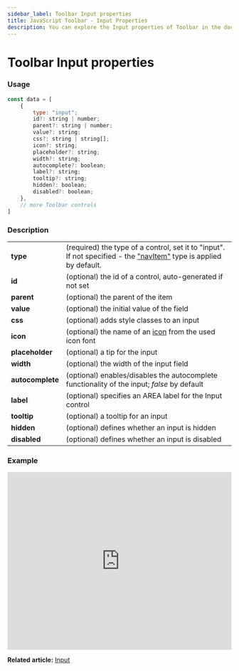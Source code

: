 ```yaml
---
sidebar_label: Toolbar Input properties
title: JavaScript Toolbar - Input Properties 
description: You can explore the Input properties of Toolbar in the documentation of the DHTMLX JavaScript UI library. Browse developer guides and API reference, try out code examples and live demos, and download a free 30-day evaluation version of DHTMLX Suite 7.
---
```


# Toolbar Input properties

### Usage

~~~js
const data = [
	{
		type: "input";
		id?: string | number;
		parent?: string | number;
		value?: string;
		css?: string | string[];
		icon?: string;
		placeholder?: string;
		width?: string;
		autocomplete?: boolean;
		label?: string;
		tooltip?: string;
		hidden?: boolean;
		disabled?: boolean;
    },
	// more Toolbar controls
]
~~~

### Description

<table>
	<tbody>
        <tr>
			<td><b>type</b></td>
			<td>(required) the type of a control, set it to "input". If not specified - the <a href="../../navitem">"navItem"</a> type is applied by default.</td>
		</tr>
		<tr>
			<td><b>id</b></td>
			<td>(optional) the id of a control, auto-generated if not set</td>
		</tr>
        <tr>
			<td><b>parent</b></td>
			<td>(optional) the parent of the item</td>
		</tr>
        <tr>
			<td><b>value</b></td>
			<td>(optional) the initial value of the field</td>
		</tr>
        <tr>
			<td><b>css</b></td>
			<td>(optional) adds style classes to an input </td>
		</tr>
		<tr>
			<td><b>icon</b></td>
			<td>(optional) the name of an <a href="../../customization">icon</a> from the used icon font</td>
		</tr>
		<tr>
			<td><b>placeholder</b></td>
			<td>(optional) a tip for the input</td>
		</tr>
		<tr>
			<td><b>width</b></td>
			<td>(optional) the width of the input field</td>
		</tr>
		<tr>
			<td><b>autocomplete</b></td>
			<td>(optional) enables/disables the autocomplete functionality of the input; <i>false</i> by default</td>
		</tr>
		<tr>
			<td><b>label</b></td>
			<td>(optional) specifies an AREA label for the Input control</td>
		</tr>
		<tr>
			<td><b>tooltip</b></td>
			<td>(optional) a tooltip for an input</td>
		</tr>
        <tr>
			<td><b>hidden</b></td>
			<td>(optional) defines whether an input is hidden</td>
		</tr>
		<tr>
			<td><b>disabled</b></td>
			<td>(optional) defines whether an input is disabled</td>
		</tr>
    </tbody>
</table>

### Example

<iframe src="https://snippet.dhtmlx.com/ykd0uii1?mode=js" frameborder="0" class="snippet_iframe" width="100%" height="400"></iframe>

**Related article:** [Input](toolbar/input.md)